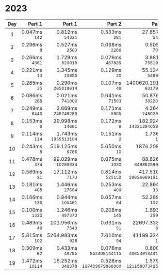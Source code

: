 # 2023

Day | Part 1 | Part 1 | Part 2 | Part 2
:---:|---:|---:|---:|---:
1 | 0.047ms <br/><small>142</smal> | 0.812ms <br/><small>54331</smal> | 0.533ms <br/><small>281</smal> | 27.857ms <br/><small>54518</smal> 
2 | 0.296ms <br/><small>8</smal> | 0.527ms <br/><small>2563</smal> | 0.098ms <br/><small>2286</smal> | 0.505ms <br/><small>70768</smal> 
3 | 0.266ms <br/><small>4361</smal> | 1.729ms <br/><small>520019</smal> | 0.079ms <br/><small>467835</smal> | 3.881ms <br/><small>75519888</smal> 
4 | 0.221ms <br/><small>13</smal> | 3.345ms <br/><small>20855</smal> | 0.129ms <br/><small>30</smal> | 55.124ms <br/><small>5489600</smal> 
5 | 0.285ms <br/><small>35</smal> | 0.290ms <br/><small>265018614</smal> | 0.107ms <br/><small>46</smal> | 1400620.191ms <br/><small>63179500</smal> 
6 | 0.086ms <br/><small>288</smal> | 0.021ms <br/><small>741000</smal> | 0.641ms <br/><small>71503</smal> | 50.876ms <br/><small>38220708</smal> 
7 | 0.249ms <br/><small>6440</smal> | 2.669ms <br/><small>249748283</smal> | 0.171ms <br/><small>5905</smal> | 4.364ms <br/><small>248029057</smal> 
8 | 0.153ms <br/><small>6</smal> | 29.998ms <br/><small>14681</smal> | 0.172ms <br/><small>6</smal> | 182.924ms <br/><small>14321394058031</smal> 
9 | 0.114ms <br/><small>114</smal> | 1.743ms <br/><small>1955513104</smal> | 0.151ms <br/><small>2</smal> | 1.736ms <br/><small>1131</smal> 
10 | 0.243ms <br/><small>8</smal> | 519.125ms <br/><small>6786</smal> | 5.650ms <br/><small>10</smal> | 1876.208ms <br/><small>495</smal> 
11 | 0.478ms <br/><small>374</smal> | 99.029ms <br/><small>10289334</smal> | 0.075ms <br/><small>1030</smal> | 88.826ms <br/><small>649862989626</smal> 
12 | 0.589ms <br/><small>21</smal> | 17.112ms <br/><small>7173</smal> | 0.814ms <br/><small>525152</smal> | 417.510ms <br/><small>29826669191291</smal> 
13 | 0.181ms <br/><small>405</smal> | 1.446ms <br/><small>27664</smal> | 0.253ms <br/><small>400</smal> | 22.894ms <br/><small>33991</smal> 
14 | 0.166ms <br/><small>136</smal> | 0.844ms <br/><small>105461</smal> | 0.657ms <br/><small>64</smal> | 52.289ms <br/><small>102829</smal> 
15 | 0.100ms <br/><small>1320</smal> | 1.246ms <br/><small>497373</smal> | 0.208ms <br/><small>145</smal> | 1.893ms <br/><small>259356</smal> 
16 | 0.483ms <br/><small>46</smal> | 101.956ms <br/><small>7543</smal> | 0.631ms <br/><small>51</smal> | 22697.333ms <br/><small>8231</smal> 
17 | 5.815ms <br/><small>102</smal> | 5264.983ms <br/><small>928</smal> | 7.610ms <br/><small>94</smal> | 41199.324ms <br/><small>1104</smal> 
18 | 0.309ms <br/><small>62</smal> | 0.433ms <br/><small>48795</smal> | 0.076ms <br/><small>952408144115</smal> | 0.800ms <br/><small>40654918441248</smal> 
19 | 1.472ms <br/><small>19114</smal> | 16.252ms <br/><small>348378</smal> | 0.528ms <br/><small>167409079868000</smal> | 1.579ms <br/><small>121158073425385</smal> 
